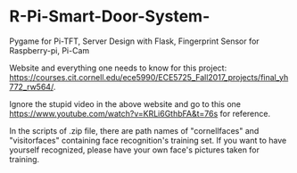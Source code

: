 # R-Pi-Smart-Door-System-
Pygame for Pi-TFT, Server Design with Flask, Fingerprint Sensor for Raspberry-pi, Pi-Cam





Website and everything one needs to know for this project: https://courses.cit.cornell.edu/ece5990/ECE5725_Fall2017_projects/final_yh772_rw564/.

Ignore the stupid video in the above website and go to this one https://www.youtube.com/watch?v=KRLi6GthbFA&t=76s for reference.



In the scripts of .zip file, there are path names of "cornellfaces" and "visitorfaces" containing face recognition's training set. If you want to have yourself recognized, please have your own face's pictures taken for training.
